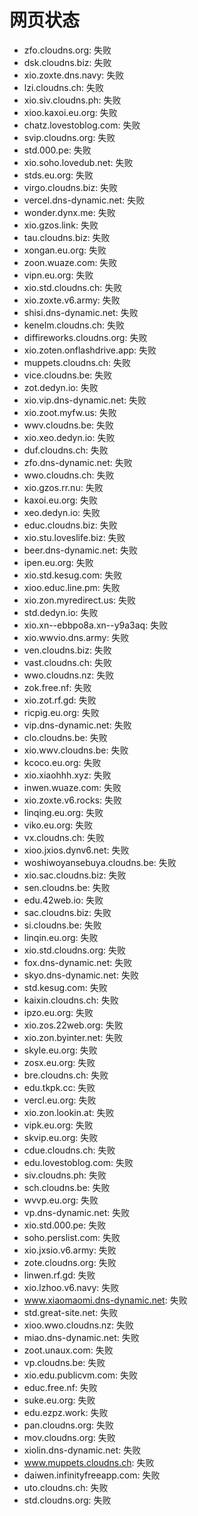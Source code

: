 # 网页状态
- zfo.cloudns.org: 失败
- dsk.cloudns.biz: 失败
- xio.zoxte.dns.navy: 失败
- lzi.cloudns.ch: 失败
- xio.siv.cloudns.ph: 失败
- xioo.kaxoi.eu.org: 失败
- chatz.lovestoblog.com: 失败
- svip.cloudns.org: 失败
- std.000.pe: 失败
- xio.soho.lovedub.net: 失败
- stds.eu.org: 失败
- virgo.cloudns.biz: 失败
- vercel.dns-dynamic.net: 失败
- wonder.dynx.me: 失败
- xio.gzos.link: 失败
- tau.cloudns.biz: 失败
- xongan.eu.org: 失败
- zoon.wuaze.com: 失败
- vipn.eu.org: 失败
- xio.std.cloudns.ch: 失败
- xio.zoxte.v6.army: 失败
- shisi.dns-dynamic.net: 失败
- kenelm.cloudns.ch: 失败
- diffireworks.cloudns.org: 失败
- xio.zoten.onflashdrive.app: 失败
- muppets.cloudns.ch: 失败
- vice.cloudns.be: 失败
- zot.dedyn.io: 失败
- xio.vip.dns-dynamic.net: 失败
- xio.zoot.myfw.us: 失败
- wwv.cloudns.be: 失败
- xio.xeo.dedyn.io: 失败
- duf.cloudns.ch: 失败
- zfo.dns-dynamic.net: 失败
- wwo.cloudns.ch: 失败
- xio.gzos.rr.nu: 失败
- kaxoi.eu.org: 失败
- xeo.dedyn.io: 失败
- educ.cloudns.biz: 失败
- xio.stu.loveslife.biz: 失败
- beer.dns-dynamic.net: 失败
- ipen.eu.org: 失败
- xio.std.kesug.com: 失败
- xioo.educ.line.pm: 失败
- xio.zon.myredirect.us: 失败
- std.dedyn.io: 失败
- xio.xn--ebbpo8a.xn--y9a3aq: 失败
- xio.wwvio.dns.army: 失败
- ven.cloudns.biz: 失败
- vast.cloudns.ch: 失败
- wwo.cloudns.nz: 失败
- zok.free.nf: 失败
- xio.zot.rf.gd: 失败
- ricpig.eu.org: 失败
- vip.dns-dynamic.net: 失败
- clo.cloudns.be: 失败
- xio.wwv.cloudns.be: 失败
- kcoco.eu.org: 失败
- xio.xiaohhh.xyz: 失败
- inwen.wuaze.com: 失败
- xio.zoxte.v6.rocks: 失败
- linqing.eu.org: 失败
- viko.eu.org: 失败
- vx.cloudns.ch: 失败
- xioo.jxios.dynv6.net: 失败
- woshiwoyansebuya.cloudns.be: 失败
- xio.sac.cloudns.biz: 失败
- sen.cloudns.be: 失败
- edu.42web.io: 失败
- sac.cloudns.biz: 失败
- si.cloudns.be: 失败
- linqin.eu.org: 失败
- xio.std.cloudns.org: 失败
- fox.dns-dynamic.net: 失败
- skyo.dns-dynamic.net: 失败
- std.kesug.com: 失败
- kaixin.cloudns.ch: 失败
- ipzo.eu.org: 失败
- xio.zos.22web.org: 失败
- xio.zon.byinter.net: 失败
- skyle.eu.org: 失败
- zosx.eu.org: 失败
- bre.cloudns.ch: 失败
- edu.tkpk.cc: 失败
- vercl.eu.org: 失败
- xio.zon.lookin.at: 失败
- vipk.eu.org: 失败
- skvip.eu.org: 失败
- cdue.cloudns.ch: 失败
- edu.lovestoblog.com: 失败
- siv.cloudns.ph: 失败
- sch.cloudns.be: 失败
- wvvp.eu.org: 失败
- vp.dns-dynamic.net: 失败
- xio.std.000.pe: 失败
- soho.perslist.com: 失败
- xio.jxsio.v6.army: 失败
- zote.cloudns.org: 失败
- linwen.rf.gd: 失败
- xio.lzhoo.v6.navy: 失败
- www.xiaomaomi.dns-dynamic.net: 失败
- std.great-site.net: 失败
- xioo.wwo.cloudns.nz: 失败
- miao.dns-dynamic.net: 失败
- zoot.unaux.com: 失败
- vp.cloudns.be: 失败
- xio.edu.publicvm.com: 失败
- educ.free.nf: 失败
- suke.eu.org: 失败
- edu.ezpz.work: 失败
- pan.cloudns.org: 失败
- mov.cloudns.org: 失败
- xiolin.dns-dynamic.net: 失败
- www.muppets.cloudns.ch: 失败
- daiwen.infinityfreeapp.com: 失败
- uto.cloudns.ch: 失败
- std.cloudns.org: 失败
